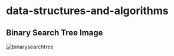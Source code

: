 # data-structures-and-algorithms
## Binary Search Tree Image

![binarysearchtree](https://github.com/yunusarislan/data-structures-and-algorithms/assets/78643601/b30d8921-f14c-463c-a8b1-40de1c7edd3f)
